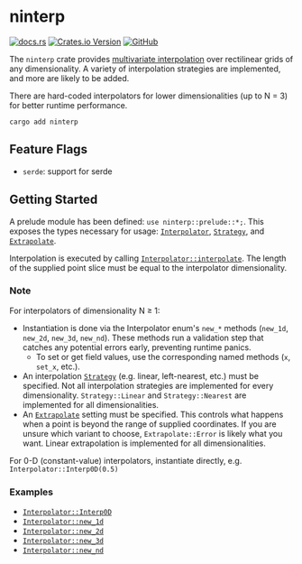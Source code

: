 # ninterp

[![docs.rs](https://img.shields.io/docsrs/ninterp)](https://docs.rs/ninterp/latest/ninterp) [![Crates.io Version](https://img.shields.io/crates/v/ninterp)](https://crates.io/crates/ninterp) [![GitHub](https://img.shields.io/badge/github-NREL/ninterp-blue)](https://github.com/NREL/ninterp/)

The `ninterp` crate provides [multivariate interpolation](https://en.wikipedia.org/wiki/Multivariate_interpolation#Regular_grid) over rectilinear grids of any dimensionality. A variety of interpolation strategies are implemented, and more are likely to be added.

There are hard-coded interpolators for lower dimensionalities (up to N = 3) for better runtime performance.

```
cargo add ninterp
```

## Feature Flags
- `serde`: support for serde

## Getting Started
A prelude module has been defined: `use ninterp::prelude::*;`.
This exposes the types necessary for usage: [`Interpolator`](https://docs.rs/ninterp/latest/ninterp/enum.Interpolator.html), [`Strategy`](https://docs.rs/ninterp/latest/ninterp/enum.Strategy.html), and [`Extrapolate`](https://docs.rs/ninterp/latest/ninterp/enum.Extrapolate.html).

Interpolation is executed by calling [`Interpolator::interpolate`](https://docs.rs/ninterp/latest/ninterp/enum.Interpolator.html#method.interpolate).
The length of the supplied point slice must be equal to the interpolator dimensionality.

### Note
For interpolators of dimensionality N ≥ 1:
- Instantiation is done via the Interpolator enum's `new_*` methods (`new_1d`, `new_2d`, `new_3d`, `new_nd`).
These methods run a validation step that catches any potential errors early, preventing runtime panics.
  - To set or get field values, use the corresponding named methods (`x`, `set_x`, etc.).
- An interpolation [`Strategy`](https://docs.rs/ninterp/latest/ninterp/enum.Strategy.html) (e.g. linear, left-nearest, etc.) must be specified.
Not all interpolation strategies are implemented for every dimensionality.
`Strategy::Linear` and `Strategy::Nearest` are implemented for all dimensionalities.
- An [`Extrapolate`](https://docs.rs/ninterp/latest/ninterp/enum.Extrapolate.html) setting must be specified.
This controls what happens when a point is beyond the range of supplied coordinates.
If you are unsure which variant to choose, `Extrapolate::Error` is likely what you want.
Linear extrapolation is implemented for all dimensionalities.

For 0-D (constant-value) interpolators, instantiate directly, e.g. `Interpolator::Interp0D(0.5)`

### Examples
- [`Interpolator::Interp0D`](https://docs.rs/ninterp/latest/ninterp/enum.Interpolator.html#variant.Interp0D)
- [`Interpolator::new_1d`](https://docs.rs/ninterp/latest/ninterp/enum.Interpolator.html#method.new_1d)
- [`Interpolator::new_2d`](https://docs.rs/ninterp/latest/ninterp/enum.Interpolator.html#method.new_2d)
- [`Interpolator::new_3d`](https://docs.rs/ninterp/latest/ninterp/enum.Interpolator.html#method.new_3d)
- [`Interpolator::new_nd`](https://docs.rs/ninterp/latest/ninterp/enum.Interpolator.html#method.new_nd)
